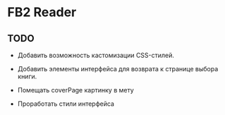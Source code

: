 # FB2 Reader

## TODO

* Добавить возможность кастомизации CSS-стилей.
* Добавить элементы интерфейса для возврата к странице выбора книги.
* Помещать coverPage картинку в мету

* Проработать стили интерфейса